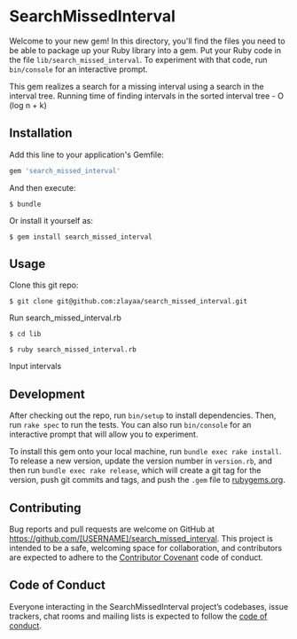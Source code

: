 # SearchMissedInterval

Welcome to your new gem! In this directory, you'll find the files you need to be able to package up your Ruby library into a gem. Put your Ruby code in the file `lib/search_missed_interval`. To experiment with that code, run `bin/console` for an interactive prompt.

This gem realizes a search for a missing interval using a search in the interval tree.
Running time of finding intervals in the sorted interval tree - O (log n + k)

## Installation

Add this line to your application's Gemfile:

```ruby
gem 'search_missed_interval'
```

And then execute:

    $ bundle

Or install it yourself as:

    $ gem install search_missed_interval

## Usage

Clone this git repo:

    $ git clone git@github.com:zlayaa/search_missed_interval.git

Run search_missed_interval.rb

    $ cd lib

    $ ruby search_missed_interval.rb

Input intervals

## Development

After checking out the repo, run `bin/setup` to install dependencies. Then, run `rake spec` to run the tests. You can also run `bin/console` for an interactive prompt that will allow you to experiment.

To install this gem onto your local machine, run `bundle exec rake install`. To release a new version, update the version number in `version.rb`, and then run `bundle exec rake release`, which will create a git tag for the version, push git commits and tags, and push the `.gem` file to [rubygems.org](https://rubygems.org).

## Contributing

Bug reports and pull requests are welcome on GitHub at https://github.com/[USERNAME]/search_missed_interval. This project is intended to be a safe, welcoming space for collaboration, and contributors are expected to adhere to the [Contributor Covenant](http://contributor-covenant.org) code of conduct.

## Code of Conduct

Everyone interacting in the SearchMissedInterval project’s codebases, issue trackers, chat rooms and mailing lists is expected to follow the [code of conduct](https://github.com/[USERNAME]/search_missed_interval/blob/master/CODE_OF_CONDUCT.md).
